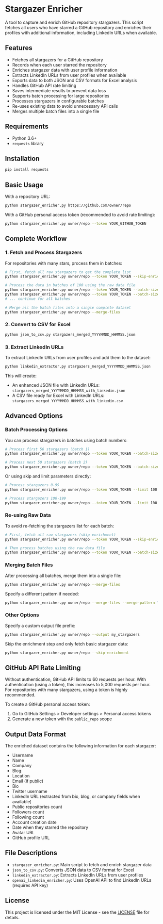 # Stargazer Enricher

A tool to capture and enrich GitHub repository stargazers. This script fetches all users who have starred a GitHub repository and enriches their profiles with additional information, including LinkedIn URLs when available.

## Features

- Fetches all stargazers for a GitHub repository
- Records when each user starred the repository
- Enriches stargazer data with user profile information
- Extracts LinkedIn URLs from user profiles when available
- Exports data to both JSON and CSV formats for Excel analysis
- Handles GitHub API rate limiting
- Saves intermediate results to prevent data loss
- Supports batch processing for large repositories
- Processes stargazers in configurable batches
- Re-uses existing data to avoid unnecessary API calls
- Merges multiple batch files into a single file

## Requirements

- Python 3.6+
- `requests` library

## Installation

```bash
pip install requests
```

## Basic Usage

With a repository URL:

```bash
python stargazer_enricher.py https://github.com/owner/repo
```

With a GitHub personal access token (recommended to avoid rate limiting):

```bash
python stargazer_enricher.py owner/repo --token YOUR_GITHUB_TOKEN
```

## Complete Workflow

### 1. Fetch and Process Stargazers

For repositories with many stars, process them in batches:

```bash
# First, fetch all raw stargazers to get the complete list
python stargazer_enricher.py owner/repo --token YOUR_TOKEN --skip-enrichment

# Process the data in batches of 100 using the raw data file
python stargazer_enricher.py owner/repo --token YOUR_TOKEN --batch-size 100 --batch-number 1 --use-existing stargazers_raw_YYYYMMDD_HHMMSS.json
python stargazer_enricher.py owner/repo --token YOUR_TOKEN --batch-size 100 --batch-number 2 --use-existing stargazers_raw_YYYYMMDD_HHMMSS.json
# ... continue for all batches

# Merge all the batch files into a single complete dataset
python stargazer_enricher.py owner/repo --merge-files
```

### 2. Convert to CSV for Excel

```bash
python json_to_csv.py stargazers_merged_YYYYMMDD_HHMMSS.json
```

### 3. Extract LinkedIn URLs

To extract LinkedIn URLs from user profiles and add them to the dataset:

```bash
python linkedin_extractor.py stargazers_merged_YYYYMMDD_HHMMSS.json
```

This will create:
- An enhanced JSON file with LinkedIn URLs: `stargazers_merged_YYYYMMDD_HHMMSS_with_linkedin.json`
- A CSV file ready for Excel with LinkedIn URLs: `stargazers_merged_YYYYMMDD_HHMMSS_with_linkedin.csv`

## Advanced Options

### Batch Processing Options

You can process stargazers in batches using batch numbers:

```bash
# Process first 50 stargazers (batch 1)
python stargazer_enricher.py owner/repo --token YOUR_TOKEN --batch-size 50 --batch-number 1

# Process next 50 stargazers (batch 2)
python stargazer_enricher.py owner/repo --token YOUR_TOKEN --batch-size 50 --batch-number 2
```

Or using skip and limit parameters directly:

```bash
# Process stargazers 0-99
python stargazer_enricher.py owner/repo --token YOUR_TOKEN --limit 100 --skip 0

# Process stargazers 100-199
python stargazer_enricher.py owner/repo --token YOUR_TOKEN --limit 100 --skip 100
```

### Re-using Raw Data

To avoid re-fetching the stargazers list for each batch:

```bash
# First, fetch all raw stargazers (skip enrichment)
python stargazer_enricher.py owner/repo --token YOUR_TOKEN --skip-enrichment

# Then process batches using the raw data file
python stargazer_enricher.py owner/repo --token YOUR_TOKEN --batch-size 100 --batch-number 1 --use-existing stargazers_raw_YYYYMMDD_HHMMSS.json
```

### Merging Batch Files

After processing all batches, merge them into a single file:

```bash
python stargazer_enricher.py owner/repo --merge-files
```

Specify a different pattern if needed:

```bash
python stargazer_enricher.py owner/repo --merge-files --merge-pattern "stargazers_*.json"
```

### Other Options

Specify a custom output file prefix:

```bash
python stargazer_enricher.py owner/repo --output my_stargazers
```

Skip the enrichment step and only fetch basic stargazer data:

```bash
python stargazer_enricher.py owner/repo --skip-enrichment
```

## GitHub API Rate Limiting

Without authentication, GitHub API limits to 60 requests per hour. With authentication (using a token), this increases to 5,000 requests per hour. For repositories with many stargazers, using a token is highly recommended.

To create a GitHub personal access token:
1. Go to GitHub Settings > Developer settings > Personal access tokens
2. Generate a new token with the `public_repo` scope

## Output Data Format

The enriched dataset contains the following information for each stargazer:

- Username
- Name
- Company
- Blog
- Location
- Email (if public)
- Bio
- Twitter username
- LinkedIn URL (extracted from bio, blog, or company fields when available)
- Public repositories count
- Followers count
- Following count
- Account creation date
- Date when they starred the repository
- Avatar URL
- GitHub profile URL

## File Descriptions

- `stargazer_enricher.py`: Main script to fetch and enrich stargazer data
- `json_to_csv.py`: Converts JSON data to CSV format for Excel
- `linkedin_extractor.py`: Extracts LinkedIn URLs from user profiles
- `openai_linkedin_enricher.py`: Uses OpenAI API to find LinkedIn URLs (requires API key)

## License

This project is licensed under the MIT License - see the [LICENSE](LICENSE) file for details.